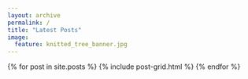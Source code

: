 ```yaml
---
layout: archive
permalink: /
title: "Latest Posts"
image:
  feature: knitted_tree_banner.jpg
---
```


<div class="tiles">
{% for post in site.posts %}
	{% include post-grid.html %}
{% endfor %}
</div><!-- /.tiles -->
